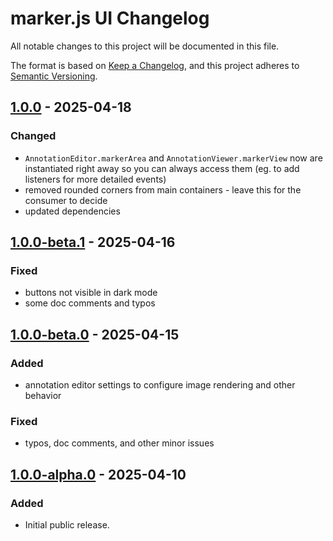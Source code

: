 # marker.js UI Changelog

All notable changes to this project will be documented in this file.

The format is based on [Keep a Changelog](https://keepachangelog.com/en/1.0.0/),
and this project adheres to [Semantic Versioning](https://semver.org/spec/v2.0.0.html).

## [1.0.0] - 2025-04-18

### Changed

- `AnnotationEditor.markerArea` and `AnnotationViewer.markerView` now are instantiated right away so you can always access them (eg. to add listeners for more detailed events)
- removed rounded corners from main containers - leave this for the consumer to decide
- updated dependencies

## [1.0.0-beta.1] - 2025-04-16

### Fixed

- buttons not visible in dark mode
- some doc comments and typos

## [1.0.0-beta.0] - 2025-04-15

### Added

- annotation editor settings to configure image rendering and other behavior

### Fixed

- typos, doc comments, and other minor issues

## [1.0.0-alpha.0] - 2025-04-10

### Added

- Initial public release.

[1.0.0]: https://github.com/ailon/markerjs3/releases/tag/v1.0.0
[1.0.0-beta.1]: https://github.com/ailon/markerjs3/releases/tag/v1.0.0-beta.1
[1.0.0-beta.0]: https://github.com/ailon/markerjs3/releases/tag/v1.0.0-beta.0
[1.0.0-alpha.0]: https://github.com/ailon/markerjs3/releases/tag/v1.0.0-alpha.0
